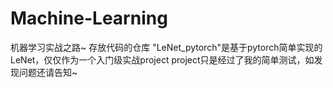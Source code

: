 # Machine-Learning
机器学习实战之路~
存放代码的仓库
"LeNet_pytorch"是基于pytorch简单实现的LeNet，仅仅作为一个入门级实战project
project只是经过了我的简单测试，如发现问题还请告知~
